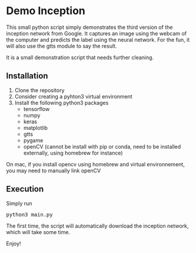 Demo Inception
==============

This small python script simply demonstrates the third version of the inception
network from Google. It captures an image using the webcam of the computer and
predicts the label using the neural network. For the fun, it will also use the
gtts module to say the result.

It is a small demonstration script that needs further cleaning.


Installation
------------

1. Clone the repository
2. Consider creating a pyhton3 virtual environment
3. Install the following python3 packages
   * tensorflow
   * numpy
   * keras
   * matplotlib
   * gtts
   * pygame
   * openCV (cannot be install with pip or conda, need to be installed
     externally, using homebrew for instance)

On mac, if you install opencv using homebrew and virtual environnement, you may 
need to manually link openCV

Execution
---------

Simply run 
<pre>
python3 main.py
</pre>

The first time, the script will automatically download the inception network,
which will take some time.

Enjoy!
